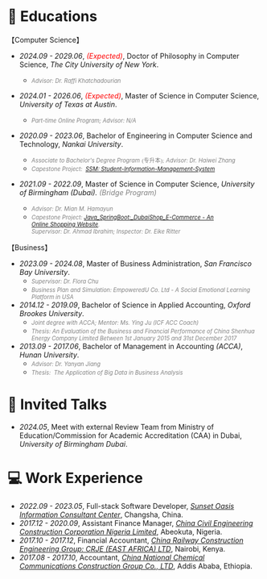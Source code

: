 # 📖 Educations
【Computer Science】
- *2024.09 - 2029.06*, <span style="color:red;">*(Expected)*</span>, Doctor of Philosophy in Computer Science, *The City University of New York*.
  - *<span style="color:gray; font-size:0.8em;">Advisor: Dr. Raffi Khatchadourian</span>*
- *2024.01 - 2026.06*, <span style="color:red;">*(Expected)*</span>, Master of Science in Computer Science, *University of Texas at Austin*.
  - *<span style="color:gray; font-size:0.8em;">Part-time Online Program; Advisor: N/A</span>*

- *2020.09 - 2023.06*, Bachelor of Engineering in Computer Science and Technology, *Nankai University*.
  - <span style="color:gray; font-size:0.8em;">*Associate to Bachelor's Degree Program*</span> <span style="color:gray; font-size:0.8em;font-family: SimSun;">(专升本);</span> *<span style="color:gray; font-size:0.8em;">Advisor: Dr. Haiwei Zhang</span>*
  - *<span style="color:gray; font-size:0.8em;">Capestone Project:     [SSM: Student-Information-Management-System](https://github.com/Chufeng-Jiang/SSM_Student-Information-Management-System)</span>*
- *2021.09 - 2022.09*, Master of Science in Computer Science, *University of Birmingham (Dubai).  <span style="color:gray;">(Bridge Program)</span>*
  - *<span style="color:gray;font-size:0.8em;">Advisor: Dr. Mian M. Hamayun</span>*
  - *<span style="color:gray;font-size:0.8em;">Capestone Project: [Java_SpringBoot:_DubaiShop_E-Commerce - An Online Shopping Website](https://github.com/Chufeng-Jiang/Java_SpringBoot_DubaiShop_E-Commerce).<br>Supervisor: Dr. Ahmad Ibrahim; Inspector: Dr. Eike Ritter</span>*


【Business】
- *2023.09 - 2024.08*, Master of Business Administration, *San Francisco Bay University*.
  - *<span style="color:gray; font-size:0.8em;">Supervisor: Dr. Flora Chu</span>*
  - *<span style="color:gray; font-size:0.8em;">Business Plan and Simulation: EmpoweredU Co. Ltd -  A Social Emotional Learning Platform in USA </span>*
- *2014.12 - 2019.09*, Bachelor of Science in Applied Accounting, *Oxford Brookes University*.
  - *<span style="color:gray; font-size:0.8em;">Joint degree with ACCA; Mentor: Ms. Ying Ju (ICF ACC Coach)</span>*
  - *<span style="color:gray; font-size:0.8em;">Thesis: An Evaluation of the Business and Financial Performance of China Shenhua Energy Company Limited Between 1st January 2015 and 31st December 2017</span>*
- *2013.09 - 2017.06*, Bachelor of Management in Accounting *(ACCA)*,  *Hunan University*.
  - *<span style="color:gray; font-size:0.8em;">Advisor: Dr. Yanyan Jiang</span>*
  - *<span style="color:gray; font-size:0.8em;">Thesis:     The Application of Big Data in Business Analysis</span>*

# 💬 Invited Talks
- *2024.05*, Meet with external Review Team from Ministry of Education/Commission for Academic Accreditation (CAA) in Dubai, *University of Birmingham Dubai*.


# 💻 Work Experience
- *2022.09 - 2023.05*, Full-stack Software Developer, [*Sunset Oasis Information Consultant Center*](https://www.linkedin.com/company/96330400/admin/dashboard/),  Changsha, China.
- *2017.12 - 2020.09*, Assistant Finance Manager, [*China Civil Engineering Construction Corporation Nigeria Limited*](http://www.ccecc.com.cn/col/col7669/index.html), Abeokuta, Nigeria.
- *2017.10 - 2017.12*, Financial Accountant, *[China Railway Construction Engineering Group: CRJE (EAST AFRICA) LTD](http://ydyl.cacem.com.cn/photos/EB5F603D_15509C5D.pdf)*, Nairobi, Kenya.
- *2017.08 - 2017.10*, Accountant, [*China National Chemical Communications Construction Group Co., LTD*](http://zhxjj.com.cn/index.php/page/index/id/124.html), Addis Ababa, Ethiopia.

